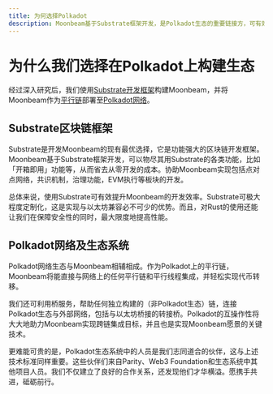 ```yaml
---
title: 为何选择Polkadot
description: Moonbeam基于Substrate框架开发，是Polkadot生态的重要链接方，可有效提升平台的运转效率和安全性。
---
```

# 为什么我们选择在Polkadot上构建生态

经过深入研究后，我们使用[Substrate开发框架](/resources/glossary/#substrate)构建Moonbeam，并将Moonbeam作为[平行链](/resources/glossary/#parachains)部署至[Polkadot网络](/resources/glossary/#polkadot)。

## Substrate区块链框架

Substrate是开发Moonbeam的现有最优选择，它是功能强大的区块链开发框架。Moonbeam基于Substrate框架开发，可以物尽其用Substrate的各类功能，比如「开箱即用」功能等，从而省去从零开发的成本。协助Moonbeam实现包括点对点网络，共识机制，治理功能，EVM执行等板块的开发。

总体来说，使用Substrate可有效提升Moonbeam的开发效率。Substrate可极大程度定制化，这是实现与以太坊兼容必不可少的优势。而且，对Rust的使用还能让我们在保障安全性的同时，最大限度地提高性能。

## Polkadot网络及生态系统

Polkadot网络生态与Moonbeam相辅相成。作为Polkadot上的平行链，Moonbeam将能直接与网络上的任何平行链和平行线程集成，并轻松实现代币转移。

我们还可利用桥服务，帮助任何独立构建的（非Polkadot生态）链，连接Polkadot生态与外部网络，包括与以太坊桥接的转接桥。Polkadot的互操作性将大大地助力Moonbeam实现跨链集成目标，并且也是实现Moonbeam愿景的关键技术。

更难能可贵的是，Polkadot生态系统中的人员是我们志同道合的伙伴，这与上述技术标准同样重要。这些伙伴们来自Parity、Web3 Foundation和生态系统中其他项目人员。我们不仅建立了良好的合作关系，还发现他们才华横溢。愿携手共进，砥砺前行。